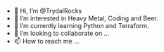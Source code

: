 - 👋 Hi, I’m @TrydalRocks
- 👀 I’m interested in Heavy Metal, Coding and Beer.
- 🌱 I’m currently learning Python and Terraform.
- 💞️ I’m looking to collaborate on ...
- 📫 How to reach me ...

<!---
TrydalRocks/TrydalRocks is a ✨ special ✨ repository because its `README.md` (this file) appears on your GitHub profile.
You can click the Preview link to take a look at your changes.
--->
